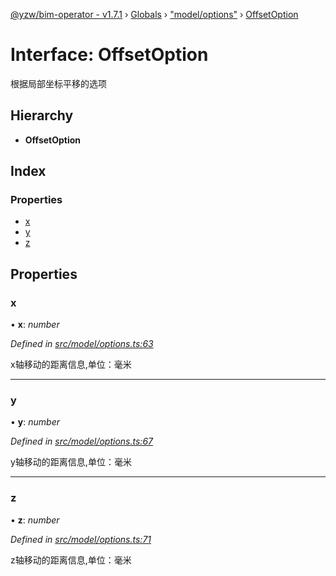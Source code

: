 [@yzw/bim-operator - v1.7.1](../README.md) › [Globals](../globals.md) › ["model/options"](../modules/_model_options_.md) › [OffsetOption](_model_options_.offsetoption.md)

# Interface: OffsetOption

根据局部坐标平移的选项

## Hierarchy

* **OffsetOption**

## Index

### Properties

* [x](_model_options_.offsetoption.md#x)
* [y](_model_options_.offsetoption.md#y)
* [z](_model_options_.offsetoption.md#z)

## Properties

###  x

• **x**: *number*

*Defined in [src/model/options.ts:63](https://github.com/youkaisteve/bim-operator/blob/b87a88f/src/model/options.ts#L63)*

x轴移动的距离信息,单位：毫米

___

###  y

• **y**: *number*

*Defined in [src/model/options.ts:67](https://github.com/youkaisteve/bim-operator/blob/b87a88f/src/model/options.ts#L67)*

y轴移动的距离信息,单位：毫米

___

###  z

• **z**: *number*

*Defined in [src/model/options.ts:71](https://github.com/youkaisteve/bim-operator/blob/b87a88f/src/model/options.ts#L71)*

z轴移动的距离信息,单位：毫米

